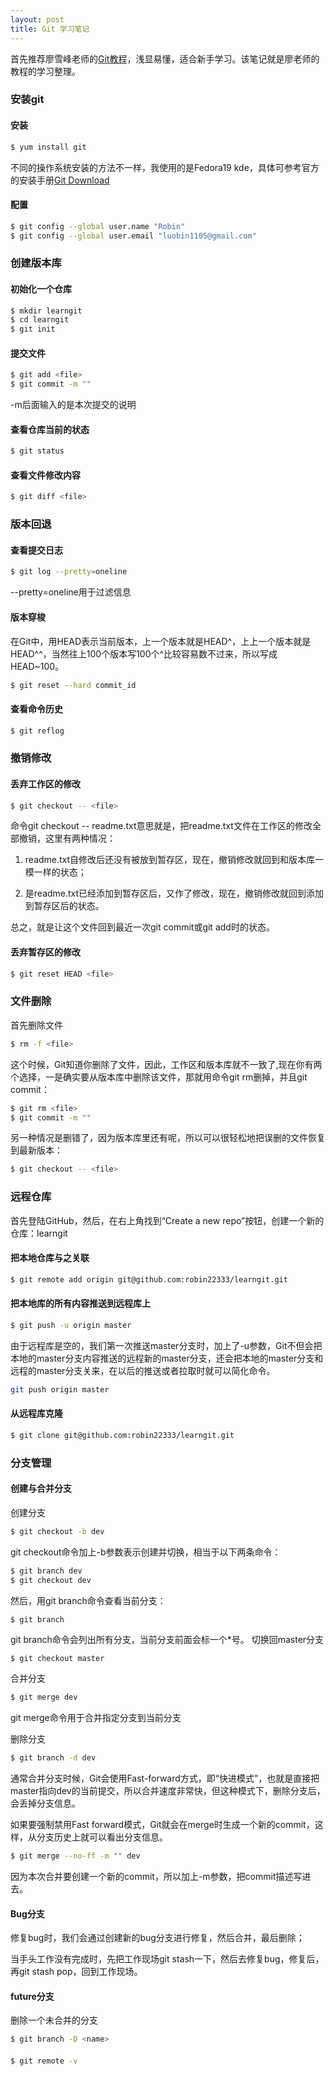 ```yaml
---
layout: post
title: Git 学习笔记
---
```

首先推荐廖雪峰老师的[Git教程](http://www.liaoxuefeng.com/wiki/0013739516305929606dd18361248578c67b8067c8c017b00)，浅显易懂，适合新手学习。该笔记就是廖老师的教程的学习整理。
### 安装git
#### 安装
```bash
$ yum install git
```
不同的操作系统安装的方法不一样，我使用的是Fedora19 kde，具体可参考官方的安装手册[Git Download](http://www.git-scm.com/download/)
#### 配置
```bash
$ git config --global user.name "Robin"
$ git config --global user.email "luobin1105@gmail.com"
```
### 创建版本库
#### 初始化一个仓库
```bash
$ mkdir learngit
$ cd learngit
$ git init
```
#### 提交文件
```bash
$ git add <file>
$ git commit -m ""
```
-m后面输入的是本次提交的说明
#### 查看仓库当前的状态
```bash
$ git status
```
#### 查看文件修改内容
```bash
$ git diff <file>
```
### 版本回退
#### 查看提交日志
```bash
$ git log --pretty=oneline
```
--pretty=oneline用于过滤信息
#### 版本穿梭
在Git中，用HEAD表示当前版本，上一个版本就是HEAD^，上上一个版本就是HEAD^^，当然往上100个版本写100个^比较容易数不过来，所以写成HEAD~100。
```bash
$ git reset --hard commit_id
```
#### 查看命令历史
```bash
$ git reflog
```
### 撤销修改
#### 丢弃工作区的修改
```bash
$ git checkout -- <file>
```
命令git checkout -- readme.txt意思就是，把readme.txt文件在工作区的修改全部撤销，这里有两种情况：

1. readme.txt自修改后还没有被放到暂存区，现在，撤销修改就回到和版本库一模一样的状态；

2. 是readme.txt已经添加到暂存区后，又作了修改，现在，撤销修改就回到添加到暂存区后的状态。

总之，就是让这个文件回到最近一次git commit或git add时的状态。
#### 丢弃暂存区的修改
```bash
$ git reset HEAD <file>
```
### 文件删除
首先删除文件
```bash
$ rm -f <file>
```
这个时候，Git知道你删除了文件，因此，工作区和版本库就不一致了,现在你有两个选择，一是确实要从版本库中删除该文件，那就用命令git rm删掉，并且git commit：
```bash
$ git rm <file>
$ git commit -m ""
```
另一种情况是删错了，因为版本库里还有呢，所以可以很轻松地把误删的文件恢复到最新版本：
```bash
$ git checkout -- <file>
```
### 远程仓库
首先登陆GitHub，然后，在右上角找到“Create a new repo”按钮，创建一个新的仓库：learngit
#### 把本地仓库与之关联
```bash
$ git remote add origin git@github.com:robin22333/learngit.git
```
#### 把本地库的所有内容推送到远程库上
```bash
$ git push -u origin master
```
由于远程库是空的，我们第一次推送master分支时，加上了-u参数，Git不但会把本地的master分支内容推送的远程新的master分支，还会把本地的master分支和远程的master分支关来，在以后的推送或者拉取时就可以简化命令。
```bash
git push origin master
```
#### 从远程库克隆
```bash
$ git clone git@github.com:robin22333/learngit.git
```
### 分支管理
#### 创建与合并分支
创建分支
```bash
$ git checkout -b dev
```
git checkout命令加上-b参数表示创建并切换，相当于以下两条命令：
```bash
$ git branch dev
$ git checkout dev
```
然后，用git branch命令查看当前分支：
```
$ git branch
```
git branch命令会列出所有分支，当前分支前面会标一个*号。
切换回master分支
```bash
$ git checkout master
```
合并分支
```bash
$ git merge dev
```
git merge命令用于合并指定分支到当前分支

删除分支
```bash
$ git branch -d dev
```
通常合并分支时候，Git会使用Fast-forward方式，即“快进模式”，也就是直接把master指向dev的当前提交，所以合并速度非常快，但这种模式下，删除分支后，会丢掉分支信息。

如果要强制禁用Fast forward模式，Git就会在merge时生成一个新的commit，这样，从分支历史上就可以看出分支信息。
```bash
$ git merge --no-ff -m "" dev
```
因为本次合并要创建一个新的commit，所以加上-m参数，把commit描述写进去。
#### Bug分支
修复bug时，我们会通过创建新的bug分支进行修复，然后合并，最后删除；

当手头工作没有完成时，先把工作现场git stash一下，然后去修复bug，修复后，再git stash pop，回到工作现场。
#### future分支
删除一个未合并的分支
```bash
$ git branch -D <name>
```
####
```bash
$ git remote -v
```

